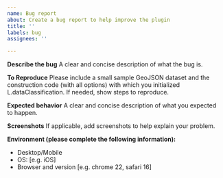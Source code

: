 ```yaml
---
name: Bug report
about: Create a bug report to help improve the plugin
title: ''
labels: bug
assignees: ''

---
```


**Describe the bug**
A clear and concise description of what the bug is.

**To Reproduce**
Please include a small sample GeoJSON dataset and the construction code (with all options) with which you initialized L.dataClassification. If needed, show steps to reproduce.

**Expected behavior**
A clear and concise description of what you expected to happen.

**Screenshots**
If applicable, add screenshots to help explain your problem.

**Environment (please complete the following information):**
 - Desktop/Mobile
 - OS: [e.g. iOS]
 - Browser and version [e.g. chrome 22, safari 16]

